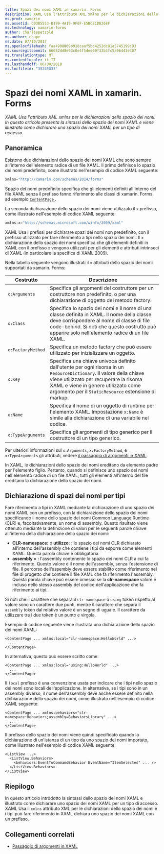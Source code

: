 ```yaml
---
title: Spazi dei nomi XAML in xamarin. Forms
description: XAML Usa l'attributo XML xmlns per le dichiarazioni dello spazio dei nomi. In questo articolo presenta la sintassi dello spazio dei nomi XAML e viene illustrato come dichiarare uno spazio dei nomi XAML per un tipo di accesso.
ms.prod: xamarin
ms.assetid: C03B5553-B199-4A19-9F0F-E5BCE1DB268F
ms.technology: xamarin-forms
author: charlespetzold
ms.author: chape
ms.date: 07/10/2017
ms.openlocfilehash: faa4998869b918caaf5bc4252dc81a5745199c93
ms.sourcegitcommit: 66682dd8e93c0e4f5dee69f32b5fc5a96443e307
ms.translationtype: MT
ms.contentlocale: it-IT
ms.lasthandoff: 06/08/2018
ms.locfileid: "35245833"
---
```

# <a name="xaml-namespaces-in-xamarinforms"></a>Spazi dei nomi XAML in xamarin. Forms

_XAML Usa l'attributo XML xmlns per le dichiarazioni dello spazio dei nomi. In questo articolo presenta la sintassi dello spazio dei nomi XAML e viene illustrato come dichiarare uno spazio dei nomi XAML per un tipo di accesso._

## <a name="overview"></a>Panoramica

Esistono due dichiarazioni dello spazio dei nomi XAML che sono sempre all'interno dell'elemento radice di un file XAML. Il primo definisce lo spazio dei nomi predefinito, come illustrato nell'esempio di codice XAML seguente:

```csharp
xmlns="http://xamarin.com/schemas/2014/forms"
```

Spazio dei nomi predefinito specifica che gli elementi definiti all'interno del file XAML senza il prefisso fanno riferimento alle classi di xamarin. Forms, ad esempio [ `ContentPage` ](https://developer.xamarin.com/api/type/Xamarin.Forms.ContentPage/).

La seconda dichiarazione dello spazio dei nomi viene utilizzato il `x` prefisso, come illustrato nell'esempio di codice XAML seguente:

```csharp
xmlns:x="http://schemas.microsoft.com/winfx/2009/xaml"
```

XAML Usa i prefissi per dichiarare spazi dei nomi non predefinito, con il prefisso utilizzato per fare riferimento a tipi nello spazio dei nomi. Il `x` dichiarazione dello spazio dei nomi specifica che gli elementi definiti in XAML con il prefisso `x` vengono utilizzati per gli elementi e attributi intrinseci di XAML (in particolare la specifica di XAML 2009).

Nella tabella seguente vengono illustrati il `x` attributi dello spazio dei nomi supportati da xamarin. Forms:

|Costrutto|Descrizione|
|--- |--- |
|`x:Arguments`|Specifica gli argomenti del costruttore per un costruttore non predefinito, o per una dichiarazione di oggetto del metodo factory.|
|`x:Class`|Specifica lo spazio dei nomi e il nome di una classe definita in XAML. Il nome della classe deve corrispondere al nome di classe di file code-behind. Si noti che questo costrutto può apparire solo nell'elemento radice di un file XAML.|
|`x:FactoryMethod`|Specifica un metodo factory che può essere utilizzato per inizializzare un oggetto.|
|`x:Key`|Specifica una chiave univoca definito dall'utente per ogni risorsa in un `ResourceDictionary`. Il valore della chiave viene utilizzato per recuperare la risorsa XAML e viene in genere utilizzato come argomento per il `StaticResource` estensione di markup.|
|`x:Name`|Specifica il nome di un oggetto di runtime per l'elemento XAML. Impostazione `x:Name` è simile alla dichiarazione di una variabile nel codice.|
|`x:TypeArguments`|Specifica gli argomenti di tipo generico per il costruttore di un tipo generico.|

Per ulteriori informazioni sul `x:Arguments`, `x:FactoryMethod`, e `x:TypeArguments` gli attributi, vedere [il passaggio di argomenti in XAML](~/xamarin-forms/xaml/passing-arguments.md).

In XAML, le dichiarazioni dello spazio dei nomi ereditano da elemento padre per l'elemento figlio. Pertanto, quando si definisce uno spazio dei nomi nell'elemento radice di un file XAML, tutti gli elementi all'interno del file ereditano la dichiarazione dello spazio dei nomi.

## <a name="declaring-namespaces-for-types"></a>Dichiarazione di spazi dei nomi per tipi

Fare riferimento a tipi in XAML mediante la dichiarazione di uno spazio dei nomi XAML con un prefisso, con la dichiarazione dello spazio dei nomi specificando il nome dello spazio dei nomi Common Language Runtime (CLR) e, facoltativamente, un nome di assembly. Questo risultato viene ottenuto mediante la definizione di valori per le seguenti parole chiave all'interno della dichiarazione dello spazio dei nomi:

- **CLR-namespace:** o **utilizzo:** : lo spazio dei nomi CLR dichiarato all'interno dell'assembly che contiene i tipi da esporre come elementi XAML. Questa parola chiave è obbligatoria.
- **assembly =** : l'assembly contenente lo spazio dei nomi CLR a cui fa riferimento. Questo valore è il nome dell'assembly, senza l'estensione di file. Il percorso dell'assembly deve essere stabilito come riferimento nel file di progetto che contiene il file XAML che fa riferimento l'assembly. Questa parola chiave può essere omesso se la **clr-namespace** valore è incluso nello stesso assembly del codice dell'applicazione che fa riferimento ai tipi.

Si noti che il carattere che separa il `clr-namespace` o `using` token rispetto al valore sono un carattere due punti, mentre il carattere che separa il `assembly` token dal relativo valore è un segno di uguale. Il carattere da utilizzare tra i due token è un punto e virgola.

Esempio di codice seguente viene illustrata una dichiarazione dello spazio dei nomi XAML:

```xaml
<ContentPage ... xmlns:local="clr-namespace:HelloWorld" ...>
  ...
</ContentPage>
```

In alternativa, questo può essere scritto come:

```xaml
<ContentPage ... xmlns:local="using:HelloWorld" ...>
  ...
</ContentPage>
```

Il `local` prefisso è una convenzione usata per indicare che i tipi nello spazio dei nomi sono locali dell'applicazione. In alternativa, se i tipi sono in un assembly diverso, il nome dell'assembly deve anche essere definito nella dichiarazione dello spazio dei nomi, come illustrato nell'esempio di codice XAML seguente:

```xaml
<ContentPage ... xmlns:behaviors="clr-namespace:Behaviors;assembly=BehaviorsLibrary" ...>
  ...
</ContentPage>
```

Il prefisso dello spazio dei nomi viene quindi specificato quando la dichiarazione di un'istanza di un tipo da uno spazio dei nomi importato, come illustrato nell'esempio di codice XAML seguente:

```xaml
<ListView ...>
  <ListView.Behaviors>
    <behaviors:EventToCommandBehavior EventName="ItemSelected" ... />
  </ListView.Behaviors>
</ListView>
```

## <a name="summary"></a>Riepilogo

In questo articolo introdotto la sintassi dello spazio dei nomi XAML e illustrato come dichiarare uno spazio dei nomi XAML per un tipo di accesso. XAML Usa il `xmlns` attributo XML per le dichiarazioni dello spazio dei nomi e i tipi può fare riferimento in XAML dichiara uno spazio dei nomi XAML con un prefisso.


## <a name="related-links"></a>Collegamenti correlati

- [Passaggio di argomenti in XAML](~/xamarin-forms/xaml/passing-arguments.md)
